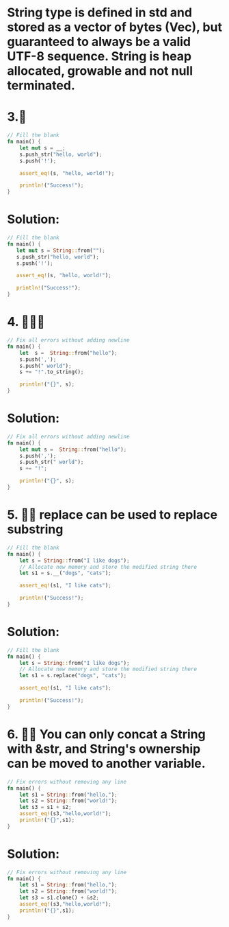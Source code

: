 # String type is defined in std and stored as a vector of bytes (Vec), but guaranteed to always be a valid UTF-8 sequence. String is heap allocated, growable and not null terminated.
# 3.🌟
```rs
// Fill the blank
fn main() {
    let mut s = __;
    s.push_str("hello, world");
    s.push('!');

    assert_eq!(s, "hello, world!");

    println!("Success!");
}
```
 # Solution:
 ```rs
// Fill the blank
fn main() {
    let mut s = String::from("");
    s.push_str("hello, world");
    s.push('!');

    assert_eq!(s, "hello, world!");

    println!("Success!");
}
```
# 4. 🌟🌟🌟
```rs
// Fix all errors without adding newline
fn main() {
    let  s =  String::from("hello");
    s.push(',');
    s.push(" world");
    s += "!".to_string();

    println!("{}", s);
}
```
# Solution:
```rs
// Fix all errors without adding newline
fn main() {
    let mut s =  String::from("hello");
    s.push(',');
    s.push_str(" world");
    s += "!";

    println!("{}", s);
}
```
# 5. 🌟🌟 replace can be used to replace substring
```rs
// Fill the blank
fn main() {
    let s = String::from("I like dogs");
    // Allocate new memory and store the modified string there
    let s1 = s.__("dogs", "cats");

    assert_eq!(s1, "I like cats");

    println!("Success!");
}
```
# Solution:
```rs
// Fill the blank
fn main() {
    let s = String::from("I like dogs");
    // Allocate new memory and store the modified string there
    let s1 = s.replace("dogs", "cats");

    assert_eq!(s1, "I like cats");

    println!("Success!");
}
```
# 6. 🌟🌟 You can only concat a String with &str, and String's ownership can be moved to another variable.
```rs
// Fix errors without removing any line
fn main() {
    let s1 = String::from("hello,");
    let s2 = String::from("world!");
    let s3 = s1 + s2; 
    assert_eq!(s3,"hello,world!");
    println!("{}",s1);
}
```
# Solution:
```rs
// Fix errors without removing any line
fn main() {
    let s1 = String::from("hello,");
    let s2 = String::from("world!");
    let s3 = s1.clone() + &s2; 
    assert_eq!(s3,"hello,world!");
    println!("{}",s1);
}
```

